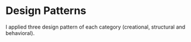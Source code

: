 # Design Patterns

I applied three design pattern of each category (creational, structural and behavioral).
